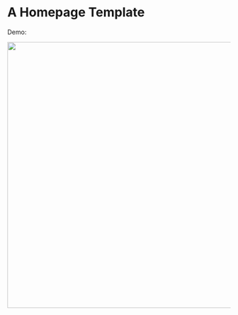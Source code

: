 # A Homepage Template

Demo:

<p align="center">
  <img src="https://user-images.githubusercontent.com/5097752/39092923-8f886ff4-4649-11e8-8cca-716536d74360.jpg" width="600px" alt="">
</p>